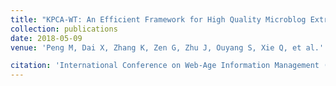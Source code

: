 ```yaml
---
title: "KPCA-WT: An Efficient Framework for High Quality Microblog Extraction in Time-Frequency Domain"
collection: publications
date: 2018-05-09
venue: 'Peng M, Dai X, Zhang K, Zen G, Zhu J, Ouyang S, Xie Q, et al.'

citation: 'International Conference on Web-Age Information Management (WAIM), 2016'
---
```

